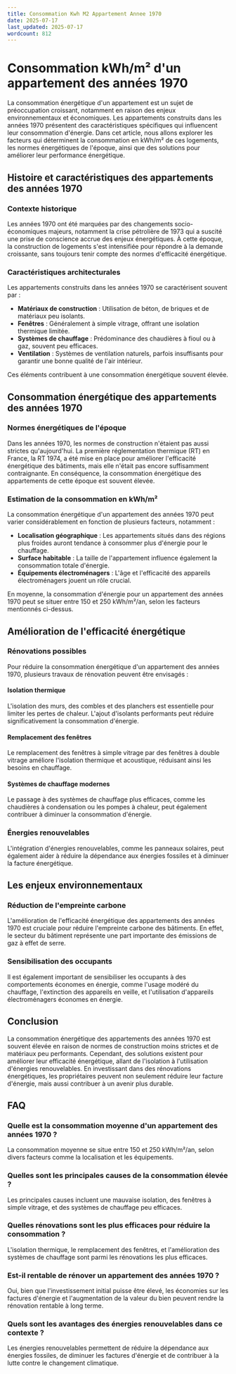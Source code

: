 ```yaml
---
title: Consommation Kwh M2 Appartement Annee 1970
date: 2025-07-17
last_updated: 2025-07-17
wordcount: 812
---
```


# Consommation kWh/m² d'un appartement des années 1970

La consommation énergétique d'un appartement est un sujet de préoccupation croissant, notamment en raison des enjeux environnementaux et économiques. Les appartements construits dans les années 1970 présentent des caractéristiques spécifiques qui influencent leur consommation d'énergie. Dans cet article, nous allons explorer les facteurs qui déterminent la consommation en kWh/m² de ces logements, les normes énergétiques de l'époque, ainsi que des solutions pour améliorer leur performance énergétique.

## Histoire et caractéristiques des appartements des années 1970

### Contexte historique

Les années 1970 ont été marquées par des changements socio-économiques majeurs, notamment la crise pétrolière de 1973 qui a suscité une prise de conscience accrue des enjeux énergétiques. À cette époque, la construction de logements s'est intensifiée pour répondre à la demande croissante, sans toujours tenir compte des normes d'efficacité énergétique.

### Caractéristiques architecturales

Les appartements construits dans les années 1970 se caractérisent souvent par :

- **Matériaux de construction** : Utilisation de béton, de briques et de matériaux peu isolants.
- **Fenêtres** : Généralement à simple vitrage, offrant une isolation thermique limitée.
- **Systèmes de chauffage** : Prédominance des chaudières à fioul ou à gaz, souvent peu efficaces.
- **Ventilation** : Systèmes de ventilation naturels, parfois insuffisants pour garantir une bonne qualité de l'air intérieur.

Ces éléments contribuent à une consommation énergétique souvent élevée.

## Consommation énergétique des appartements des années 1970

### Normes énergétiques de l'époque

Dans les années 1970, les normes de construction n'étaient pas aussi strictes qu'aujourd'hui. La première réglementation thermique (RT) en France, la RT 1974, a été mise en place pour améliorer l'efficacité énergétique des bâtiments, mais elle n'était pas encore suffisamment contraignante. En conséquence, la consommation énergétique des appartements de cette époque est souvent élevée.

### Estimation de la consommation en kWh/m²

La consommation énergétique d'un appartement des années 1970 peut varier considérablement en fonction de plusieurs facteurs, notamment :

- **Localisation géographique** : Les appartements situés dans des régions plus froides auront tendance à consommer plus d'énergie pour le chauffage.
- **Surface habitable** : La taille de l'appartement influence également la consommation totale d'énergie.
- **Équipements électroménagers** : L'âge et l'efficacité des appareils électroménagers jouent un rôle crucial.

En moyenne, la consommation d'énergie pour un appartement des années 1970 peut se situer entre 150 et 250 kWh/m²/an, selon les facteurs mentionnés ci-dessus.

## Amélioration de l'efficacité énergétique

### Rénovations possibles

Pour réduire la consommation énergétique d'un appartement des années 1970, plusieurs travaux de rénovation peuvent être envisagés :

#### Isolation thermique

L'isolation des murs, des combles et des planchers est essentielle pour limiter les pertes de chaleur. L'ajout d'isolants performants peut réduire significativement la consommation d'énergie.

#### Remplacement des fenêtres

Le remplacement des fenêtres à simple vitrage par des fenêtres à double vitrage améliore l'isolation thermique et acoustique, réduisant ainsi les besoins en chauffage.

#### Systèmes de chauffage modernes

Le passage à des systèmes de chauffage plus efficaces, comme les chaudières à condensation ou les pompes à chaleur, peut également contribuer à diminuer la consommation d'énergie.

### Énergies renouvelables

L'intégration d'énergies renouvelables, comme les panneaux solaires, peut également aider à réduire la dépendance aux énergies fossiles et à diminuer la facture énergétique.

## Les enjeux environnementaux

### Réduction de l'empreinte carbone

L'amélioration de l'efficacité énergétique des appartements des années 1970 est cruciale pour réduire l'empreinte carbone des bâtiments. En effet, le secteur du bâtiment représente une part importante des émissions de gaz à effet de serre.

### Sensibilisation des occupants

Il est également important de sensibiliser les occupants à des comportements économes en énergie, comme l'usage modéré du chauffage, l'extinction des appareils en veille, et l'utilisation d'appareils électroménagers économes en énergie.

## Conclusion

La consommation énergétique des appartements des années 1970 est souvent élevée en raison de normes de construction moins strictes et de matériaux peu performants. Cependant, des solutions existent pour améliorer leur efficacité énergétique, allant de l'isolation à l'utilisation d'énergies renouvelables. En investissant dans des rénovations énergétiques, les propriétaires peuvent non seulement réduire leur facture d'énergie, mais aussi contribuer à un avenir plus durable.

## FAQ

### Quelle est la consommation moyenne d'un appartement des années 1970 ?

La consommation moyenne se situe entre 150 et 250 kWh/m²/an, selon divers facteurs comme la localisation et les équipements.

### Quelles sont les principales causes de la consommation élevée ?

Les principales causes incluent une mauvaise isolation, des fenêtres à simple vitrage, et des systèmes de chauffage peu efficaces.

### Quelles rénovations sont les plus efficaces pour réduire la consommation ?

L'isolation thermique, le remplacement des fenêtres, et l'amélioration des systèmes de chauffage sont parmi les rénovations les plus efficaces.

### Est-il rentable de rénover un appartement des années 1970 ?

Oui, bien que l'investissement initial puisse être élevé, les économies sur les factures d'énergie et l'augmentation de la valeur du bien peuvent rendre la rénovation rentable à long terme.

### Quels sont les avantages des énergies renouvelables dans ce contexte ?

Les énergies renouvelables permettent de réduire la dépendance aux énergies fossiles, de diminuer les factures d'énergie et de contribuer à la lutte contre le changement climatique.